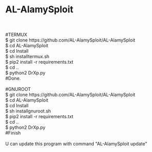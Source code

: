 # AL-AlamySploit

<br>
<br>
#TERMUX
<br>
$ git clone https://github.com/AL-AlamySploit/AL-AlamySploit
<br>
$ cd AL-AlamySploit
<br>
$ cd Install
<br>
$ sh installtermux.sh
<br>
$ pip2 install -r requirements.txt
<br>
$ cd ..
<br>
$ python2 DrXp.py
<br>
#Done.
<br>
<br>
#GNUROOT
<br>
$ git clone https://github.com/AL-AlamySploit/AL-AlamySploit
<br>
$ cd AL-AlamySploit
<br>
$ cd Install
<br>
$ sh installgnuroot.sh
<br>
$ pip2 install -r requirements.txt
<br>
$ cd ..
<br>
$ python2 DrXp.py
<br>
#Finish
<br>
<br>
U can update this program with command "AL-AlamySploit update"
<br>
